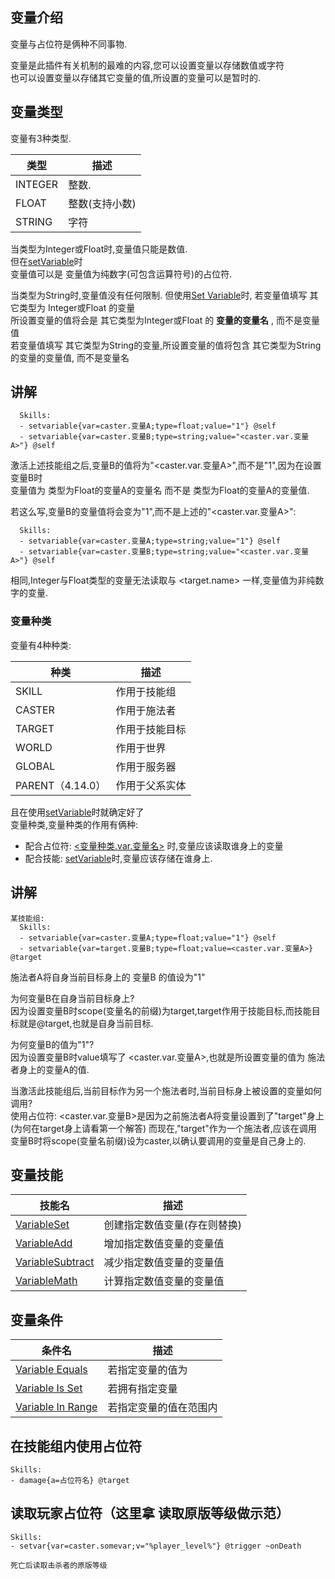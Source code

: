 变量介绍
-----------------

变量与占位符是俩种不同事物.

变量是此插件有关机制的最难的内容,您可以设置变量以存储数值或字符  
也可以设置变量以存储其它变量的值,所设置的变量可以是暂时的.

变量类型
-----------------

变量有3种类型.

| **类型** | **描述**                  |
|----------|----------------------------------|
| INTEGER  | 整数. |
| FLOAT    | 整数(支持小数) |
| STRING   | 字符 |

当类型为Integer或Float时,变量值只能是数值.  
但在[setVariable](/技能/列表/setvariable)时  
变量值可以是 变量值为纯数字(可包含运算符号)的占位符.

当类型为String时,变量值没有任何限制.
但使用[Set Variable](/技能/列表/setvariable)时, 若变量值填写 其它类型为 Integer或Float 的变量  
所设置变量的值将会是 其它类型为Integer或Float 的 **变量的变量名** , 而不是变量值  
若变量值填写 其它类型为String的变量,所设置变量的值将包含 其它类型为String的变量的变量值, 而不是变量名

讲解
-----------------

      Skills:
      - setvariable{var=caster.变量A;type=float;value="1"} @self
      - setvariable{var=caster.变量B;type=string;value="<caster.var.变量A>"} @self

激活上述技能组之后,变量B的值将为"<caster.var.变量A>",而不是"1",因为在设置变量B时  
变量值为 类型为Float的变量A的变量名 而不是 类型为Float的变量A的变量值.

若这么写,变量B的变量值将会变为"1",而不是上述的"<caster.var.变量A>":

      Skills:
      - setvariable{var=caster.变量A;type=string;value="1"} @self
      - setvariable{var=caster.变量B;type=string;value="<caster.var.变量A>"} @self

相同,Integer与Float类型的变量无法读取与 <target.name> 一样,变量值为非纯数字的变量.

### 变量种类

变量有4种种类:

| **种类** | **描述**                                                                                  |
|----------|----------------------------------------------------------------------------------------------------|
| SKILL    | 作用于技能组 |
| CASTER   | 作用于施法者                                                                                |
| TARGET   | 作用于技能目标                                       |
| WORLD    | 作用于世界                                                                                 |
| GLOBAL   | 作用于服务器                                                                               |
| PARENT（4.14.0） | 作用于父系实体 |

且在使用[setVariable](/技能/列表/setvariable)时就确定好了  
变量种类,变量种类的作用有俩种:  

-  配合占位符: [<变量种类.var.变量名>](/技能/占位符) 时,变量应该读取谁身上的变量
-  配合技能: [setVariable](/技能/列表/setvariable)时,变量应该存储在谁身上.

讲解
-----------------
     
    某技能组:
      Skills:
      - setvariable{var=caster.变量A;type=float;value="1"} @self
      - setvariable{var=target.变量B;type=float;value=<caster.var.变量A>} @target

施法者A将自身当前目标身上的 变量B 的值设为"1"

为何变量B在自身当前目标身上?  
因为设置变量B时scope(变量名的前缀)为target,target作用于技能目标,而技能目标就是@target,也就是自身当前目标.

为何变量B的值为"1"?  
因为设置变量B时value填写了 <caster.var.变量A>,也就是所设置变量的值为 施法者身上的变量A的值.

当激活此技能组后,当前目标作为另一个施法者时,当前目标身上被设置的变量如何调用?  
使用占位符: <caster.var.变量B>是因为之前施法者A将变量设置到了"target"身上  
(为何在target身上请看第一个解答) 而现在,"target"作为一个施法者,应该在调用  
变量B时将scope(变量名前缀)设为caster,以确认要调用的变量是自己身上的.

变量技能
-----------------

| 技能名  | 描述                                      |
|--------------------------------------------------------|--------------------------------------------------|
| [VariableSet](/技能/列表/setvariable)           | 创建指定数值变量(存在则替换) |
| [VariableAdd](/技能/列表/variableadd)           | 增加指定数值变量的变量值                      |
| [VariableSubtract](/技能/列表/variablesubtract) | 减少指定数值变量的变量值               |
| [VariableMath](/技能/列表/variablemath)         | 计算指定数值变量的变量值 |

变量条件
-----------------

| 条件名                                        | 描述                                    |
|--------------------------------------------------|------------------------------------------------|
| [Variable Equals](/conditions/variableequals)    | 若指定变量的值为     |
| [Variable Is Set](/conditions/variableisset)     | 若拥有指定变量                  |
| [Variable In Range](/conditions/variableinrange) | 若指定变量的值在范围内 |

在技能组内使用占位符
----------------
    Skills:
    - damage{a=占位符名} @target

读取玩家占位符（这里拿 读取原版等级做示范）
---------
    Skills:
    - setvar{var=caster.somevar;v="%player_level%"} @trigger ~onDeath

    死亡后读取击杀者的原版等级
